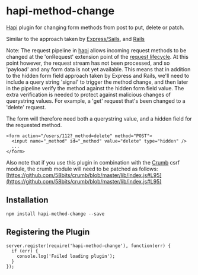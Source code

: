 # hapi-method-change

[Hapi](http://hapijs.com/) plugin for changing form methods from post to put, delete or patch.

Similar to the approach taken by [Express/Sails](https://github.com/expressjs/method-change), and [Rails](http://guides.rubyonrails.org/form_helpers.html#how-do-forms-with-patch-put-or-delete-methods-work-questionmark)

Note: The request pipeline in [hapi](http://hapijs.com/) allows incoming request methods to be changed at the 'onRequest' extension point of the [request lifecycle](http://hapijs.com/api#request-lifecycle). At this point however, the request stream has not been processed, and so 'payload' and any form data is not yet available. This means that in addition to the hidden form field approach taken by Express and Rails, we'll need to include a query string 'signal' to trigger the method change, and then later in the pipeline verify the method against the hidden form field value. The extra verification is needed to protect against malicious changes of querystring values. For example, a 'get' request that's been changed to a 'delete' request. 
 
The form will therefore need both a querystring value, and a hidden field for the requested method. 

```
<form action="/users/112?_method=delete" method="POST">
  <input name="_method" id="_method" value="delete" type="hidden" />
  ...
</form>
```

Also note that if you use this plugin in combination with the [Crumb](https://github.com/hapijs/crumb) csrf module, the crumb module will need to be patched as follows: [https://github.com/58bits/crumb/blob/master/lib/index.js#L95](https://github.com/58bits/crumb/blob/master/lib/index.js#L95)

## Installation

`npm install hapi-method-change --save`

## Registering the Plugin
   
    server.register(require('hapi-method-change'), function(err) {
      if (err) {
        console.log('Failed loading plugin');
      }
    });

